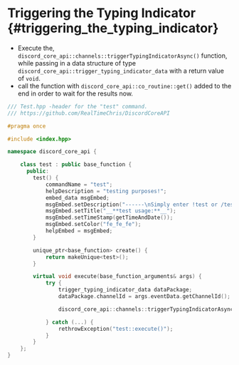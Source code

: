 Triggering the Typing Indicator {#triggering_the_typing_indicator}
============
- Execute the, `discord_core_api::channels::triggerTypingIndicatorAsync()` function, while passing in a data structure of type `discord_core_api::trigger_typing_indicator_data` with a return value of `void`.
- call the function with `discord_core_api::co_routine::get()` added to the end in order to wait for the results now.

```cpp
/// Test.hpp -header for the "test" command.
/// https://github.com/RealTimeChris/DiscordCoreAPI

#pragma once

#include <index.hpp>

namespace discord_core_api {

	class test : public base_function {
	  public:
		test() {
			commandName = "test";
			helpDescription = "testing purposes!";
			embed_data msgEmbed;
			msgEmbed.setDescription("------\nSimply enter !test or /test!\n------");
			msgEmbed.setTitle("__**test usage:**__");
			msgEmbed.setTimeStamp(getTimeAndDate());
			msgEmbed.setColor("fe_fe_fe");
			helpEmbed = msgEmbed;
		}

		unique_ptr<base_function> create() {
			return makeUnique<test>();
		}

		virtual void execute(base_function_arguments& args) {
			try {
				trigger_typing_indicator_data dataPackage;
				dataPackage.channelId = args.eventData.getChannelId();

				discord_core_api::channels::triggerTypingIndicatorAsync(dataPackage).get();

			} catch (...) {
				rethrowException("test::execute()");
			}
		}
	};
}
```
